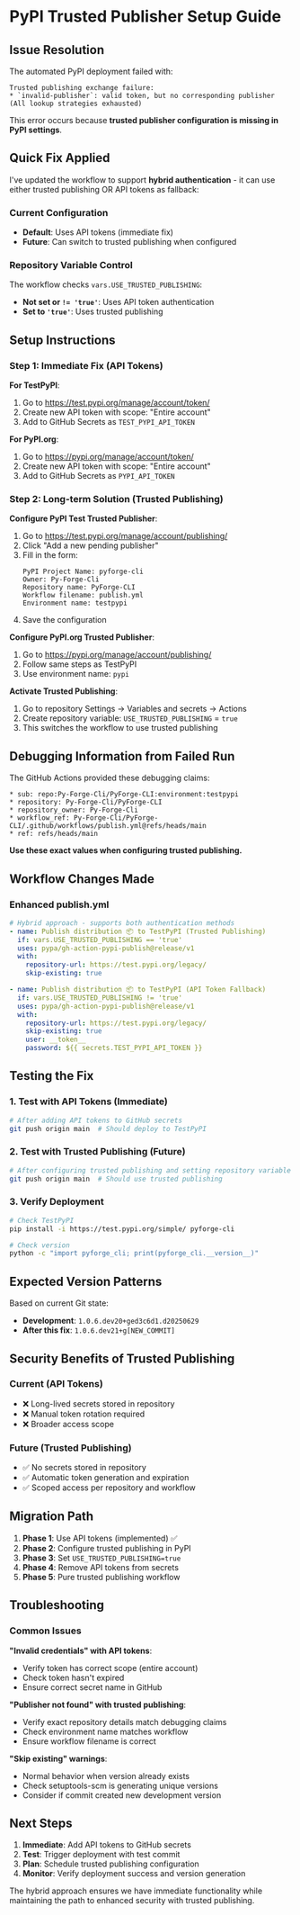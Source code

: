 # PyPI Trusted Publisher Setup Guide

## Issue Resolution

The automated PyPI deployment failed with:

```
Trusted publishing exchange failure: 
* `invalid-publisher`: valid token, but no corresponding publisher (All lookup strategies exhausted)
```

This error occurs because **trusted publisher configuration is missing in PyPI settings**.

## Quick Fix Applied

I've updated the workflow to support **hybrid authentication** - it can use either trusted publishing OR API tokens as fallback:

### Current Configuration
- **Default**: Uses API tokens (immediate fix)
- **Future**: Can switch to trusted publishing when configured

### Repository Variable Control
The workflow checks `vars.USE_TRUSTED_PUBLISHING`:
- **Not set or `!= 'true'`**: Uses API token authentication
- **Set to `'true'`**: Uses trusted publishing

## Setup Instructions

### Step 1: Immediate Fix (API Tokens)

**For TestPyPI**:
1. Go to https://test.pypi.org/manage/account/token/
2. Create new API token with scope: "Entire account"
3. Add to GitHub Secrets as `TEST_PYPI_API_TOKEN`

**For PyPI.org**:
1. Go to https://pypi.org/manage/account/token/
2. Create new API token with scope: "Entire account" 
3. Add to GitHub Secrets as `PYPI_API_TOKEN`

### Step 2: Long-term Solution (Trusted Publishing)

**Configure PyPI Test Trusted Publisher**:
1. Go to https://test.pypi.org/manage/account/publishing/
2. Click "Add a new pending publisher"
3. Fill in the form:
   ```
   PyPI Project Name: pyforge-cli
   Owner: Py-Forge-Cli
   Repository name: PyForge-CLI
   Workflow filename: publish.yml
   Environment name: testpypi
   ```
4. Save the configuration

**Configure PyPI.org Trusted Publisher**:
1. Go to https://pypi.org/manage/account/publishing/
2. Follow same steps as TestPyPI
3. Use environment name: `pypi`

**Activate Trusted Publishing**:
1. Go to repository Settings → Variables and secrets → Actions
2. Create repository variable: `USE_TRUSTED_PUBLISHING` = `true`
3. This switches the workflow to use trusted publishing

## Debugging Information from Failed Run

The GitHub Actions provided these debugging claims:
```
* sub: repo:Py-Forge-Cli/PyForge-CLI:environment:testpypi
* repository: Py-Forge-Cli/PyForge-CLI
* repository_owner: Py-Forge-Cli
* workflow_ref: Py-Forge-Cli/PyForge-CLI/.github/workflows/publish.yml@refs/heads/main
* ref: refs/heads/main
```

**Use these exact values when configuring trusted publishing.**

## Workflow Changes Made

### Enhanced publish.yml
```yaml
# Hybrid approach - supports both authentication methods
- name: Publish distribution 📦 to TestPyPI (Trusted Publishing)
  if: vars.USE_TRUSTED_PUBLISHING == 'true'
  uses: pypa/gh-action-pypi-publish@release/v1
  with:
    repository-url: https://test.pypi.org/legacy/
    skip-existing: true

- name: Publish distribution 📦 to TestPyPI (API Token Fallback)
  if: vars.USE_TRUSTED_PUBLISHING != 'true'
  uses: pypa/gh-action-pypi-publish@release/v1
  with:
    repository-url: https://test.pypi.org/legacy/
    skip-existing: true
    user: __token__
    password: ${{ secrets.TEST_PYPI_API_TOKEN }}
```

## Testing the Fix

### 1. Test with API Tokens (Immediate)
```bash
# After adding API tokens to GitHub secrets
git push origin main  # Should deploy to TestPyPI
```

### 2. Test with Trusted Publishing (Future)
```bash
# After configuring trusted publishing and setting repository variable
git push origin main  # Should use trusted publishing
```

### 3. Verify Deployment
```bash
# Check TestPyPI
pip install -i https://test.pypi.org/simple/ pyforge-cli

# Check version
python -c "import pyforge_cli; print(pyforge_cli.__version__)"
```

## Expected Version Patterns

Based on current Git state:
- **Development**: `1.0.6.dev20+ged3c6d1.d20250629`
- **After this fix**: `1.0.6.dev21+g[NEW_COMMIT]`

## Security Benefits of Trusted Publishing

### Current (API Tokens)
- ❌ Long-lived secrets stored in repository
- ❌ Manual token rotation required
- ❌ Broader access scope

### Future (Trusted Publishing)
- ✅ No secrets stored in repository
- ✅ Automatic token generation and expiration
- ✅ Scoped access per repository and workflow

## Migration Path

1. **Phase 1**: Use API tokens (implemented) ✅
2. **Phase 2**: Configure trusted publishing in PyPI
3. **Phase 3**: Set `USE_TRUSTED_PUBLISHING=true`
4. **Phase 4**: Remove API tokens from secrets
5. **Phase 5**: Pure trusted publishing workflow

## Troubleshooting

### Common Issues

**"Invalid credentials" with API tokens**:
- Verify token has correct scope (entire account)
- Check token hasn't expired
- Ensure correct secret name in GitHub

**"Publisher not found" with trusted publishing**:
- Verify exact repository details match debugging claims
- Check environment name matches workflow
- Ensure workflow filename is correct

**"Skip existing" warnings**:
- Normal behavior when version already exists
- Check setuptools-scm is generating unique versions
- Consider if commit created new development version

## Next Steps

1. **Immediate**: Add API tokens to GitHub secrets
2. **Test**: Trigger deployment with test commit
3. **Plan**: Schedule trusted publishing configuration
4. **Monitor**: Verify deployment success and version generation

The hybrid approach ensures we have immediate functionality while maintaining the path to enhanced security with trusted publishing.